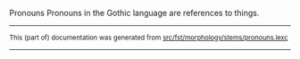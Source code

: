 Pronouns
Pronouns in the Gothic language are references to things.

* * *

<small>This (part of) documentation was generated from [src/fst/morphology/stems/pronouns.lexc](https://github.com/giellalt/lang-got/blob/main/src/fst/morphology/stems/pronouns.lexc)</small>

---

